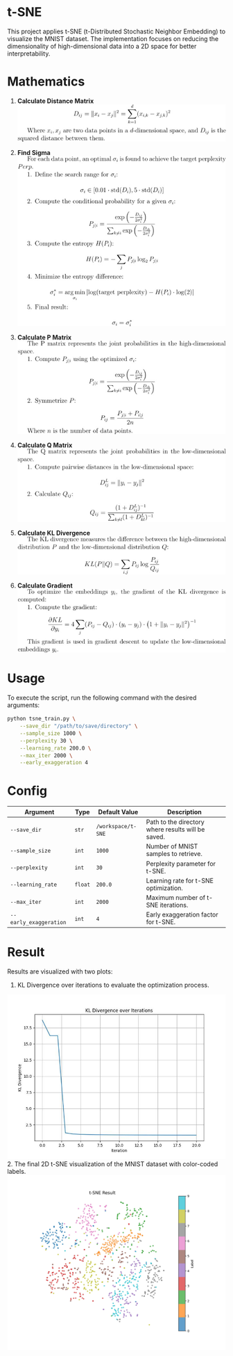 # t-SNE

This project applies t-SNE (t-Distributed Stochastic Neighbor Embedding) to visualize the MNIST dataset. The implementation focuses on reducing the dimensionality of high-dimensional data into a 2D space for better interpretability.

# Mathematics

1. **Calculate Distance Matrix**  
    <img src="./figure/distance_equation.jpg">

2. **Find Sigma**  
    <img src="./figure/find_sigma_equation.jpg">

3. **Calculate P Matrix**  
    <img src="./figure/p_matrix_equation.jpg">

4. **Calculate Q Matrix**  
    <img src="./figure/q_matrix_equation.jpg">

5. **Calculate KL Divergence**  
    <img src="./figure/kl_divergence_equation.jpg">

6. **Calculate Gradient**  
    <img src="./figure/gradient_equation.jpg">

# Usage

To execute the script, run the following command with the desired arguments:

```bash
python tsne_train.py \
    --save_dir "/path/to/save/directory" \
    --sample_size 1000 \
    --perplexity 30 \
    --learning_rate 200.0 \
    --max_iter 2000 \
    --early_exaggeration 4
```

# Config

| Argument              | Type    | Default Value       | Description                                           |
|-----------------------|---------|---------------------|-------------------------------------------------------|
| `--save_dir`          | `str`   | `/workspace/t-SNE`  | Path to the directory where results will be saved.   |
| `--sample_size`       | `int`   | `1000`              | Number of MNIST samples to retrieve.                |
| `--perplexity`        | `int`   | `30`                | Perplexity parameter for t-SNE.                     |
| `--learning_rate`     | `float` | `200.0`             | Learning rate for t-SNE optimization.               |
| `--max_iter`          | `int`   | `2000`              | Maximum number of t-SNE iterations.                 |
| `--early_exaggeration`| `int`   | `4`                 | Early exaggeration factor for t-SNE.                |


# Result

Results are visualized with two plots:  
1. KL Divergence over iterations to evaluate the optimization process. 
<img src="./figure/kl_divergence.jpg"> 
2. The final 2D t-SNE visualization of the MNIST dataset with color-coded labels.  
<img src="./figure/result.jpg"> 
